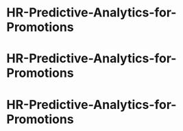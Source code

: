 # HR-Predictive-Analytics-for-Promotions
# HR-Predictive-Analytics-for-Promotions
# HR-Predictive-Analytics-for-Promotions
